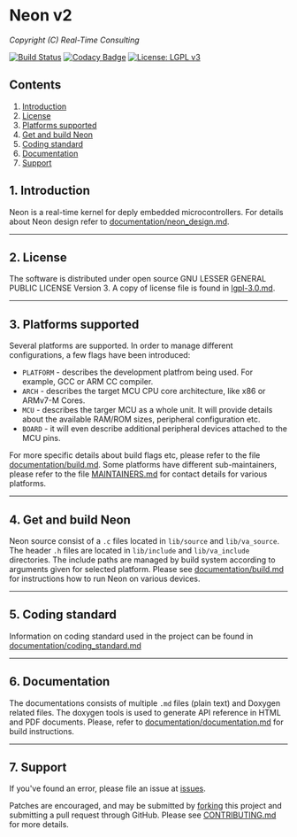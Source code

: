 # Neon v2
*Copyright (C) Real-Time Consulting*

[![Build Status](https://travis-ci.org/nradulovic/neon-v2.svg?branch=master)](https://travis-ci.org/nradulovic/neon-v2)
[![Codacy Badge](https://api.codacy.com/project/badge/Grade/5182921283394e1aa7c8d2cac9a955a5)](https://www.codacy.com/app/nradulovic/neon-v2?utm_source=github.com&amp;utm_medium=referral&amp;utm_content=nradulovic/neon-v2&amp;utm_campaign=Badge_Grade)
[![License: LGPL v3](https://img.shields.io/badge/License-LGPL%20v3-blue.svg)](https://www.gnu.org/licenses/lgpl-3.0)

## Contents
1. [Introduction](#1-introduction)
2. [License](#2-license)
3. [Platforms supported](#3-platforms-supported)
4. [Get and build Neon](#4-get-and-build-neon)
5. [Coding standard](#5-coding-standard)
6. [Documentation](#6-documentation)
7. [Support](#7-support)

## 1. Introduction
Neon is a real-time kernel for deply embedded microcontrollers. For
details about Neon design refer to [documentation/neon_design.md].

---
## 2. License
The software is distributed under open source GNU LESSER GENERAL PUBLIC LICENSE
Version 3. A copy of license file is found in [lgpl-3.0.md].

---
## 3. Platforms supported
Several platforms are supported. In order to manage different configurations, a
few flags have been introduced:
 - `PLATFORM` - describes the development platfrom being used. For example,
   GCC or ARM CC compiler.
 - `ARCH` - describes the target MCU CPU core architecture, like x86 or 
   ARMv7-M Cores.
 - `MCU` - describes the targer MCU as a whole unit. It will provide details
   about the available RAM/ROM sizes, peripheral configuration etc.
 - `BOARD` - it will even describe additional peripheral devices attached to
   the MCU pins.

For more specific details about build flags etc, please refer to the file
[documentation/build.md]. Some platforms have different sub-maintainers,
please refer to the file [MAINTAINERS.md] for contact details for various
platforms.

---
## 4. Get and build Neon
Neon source consist of a ``.c`` files located in `lib/source` and
`lib/va_source`. The header ``.h`` files are located in `lib/include` and
`lib/va_include` directories. The include paths are managed by build system
according to arguments given for selected platform. Please see 
[documentation/build.md] for instructions how to run Neon on various devices.

---
## 5. Coding standard
Information on coding standard used in the project can be found in
[documentation/coding_standard.md]

---
## 6. Documentation
The documentations consists of multiple ``.md`` files (plain text) and Doxygen
related files. The doxygen tools is used to generate API reference in HTML and
PDF documents. Please, refer to [documentation/documentation.md] for build
instructions.

---
## 7. Support
If you've found an error, please file an issue at [issues].

Patches are encouraged, and may be submitted by [forking] this project and
submitting a pull request through GitHub. Please see [CONTRIBUTING.md] for
more details.

[documentation/build.md]: documentation/build.md
[documentation/documentation.md]: documentation/documentation.md
[documentation/coding_standard.md]: documentation/coding_standard.md
[documentation/neon_design.md]: documentation/neon_design.md
[documentation/build.md]: documentation/build.md
[CONTRIBUTING.md]: CONTRIBUTING.md
[MAINTAINERS.md]: MAINTAINERS.md
[lgpl-3.0.md]: lgpl-3.0.md
[issues]: https://github.com/nradulovic/neon-v2/issues/new
[forking]: https://github.com/nradulovic/neon-v2/fork
